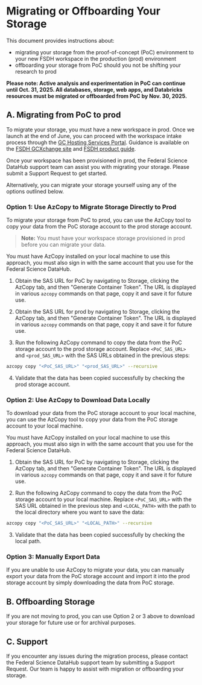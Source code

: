 # Migrating or Offboarding Your Storage

This document provides instructions about:

* migrating your storage from the proof-of-concept (PoC) environment to your new FSDH workspace in the production (prod) environment
* offboarding your storage from PoC should you not be shifting your research to prod

__Please note: Active analysis and experimentation in PoC can continue until Oct. 31, 2025. All databases, storage, web apps, and Databricks resources must be migrated or offboarded from PoC by Nov. 30, 2025.__

## A. Migrating from PoC to prod

To migrate your storage, you must have a new workspace in prod. Once we launch at the end of June, you can proceed with the workspace intake process through the <a href="https://hosting-services-hebergement.canada.ca/s/gc-cloud-fa-catalogue?language=en_US" target="_blank">GC Hosting Services Portal</a>. Guidance is available on the <a href="https://gcxgce.sharepoint.com/teams/10002160" target="_blank">FSDH GCXchange site</a> and [FSDH product guide](https://gcxgce.sharepoint.com/:p:/t/10002160/ERGOIa1qBxFListkKG_0vXkBbJdvvBAMvOnUATGmzd2uuQ?download=1). 

Once your workspace has been provisioned in prod, the Federal Science DataHub support team can assist you with migrating your storage. Please submit a Support Request to get started.

Alternatively, you can migrate your storage yourself using any of the options outlined below.

### Option 1: Use AzCopy to Migrate Storage Directly to Prod

To migrate your storage from PoC to prod, you can use the AzCopy tool to copy your data from the PoC storage account to the prod storage account.

> **Note:** You must have your workspace storage provisioned in prod before you can migrate your data.

You must have AzCopy installed on your local machine to use this approach, you must also sign in with the same account that you use for the Federal Science DataHub.

1. Obtain the SAS URL for PoC by navigating to Storage, clicking the AzCopy tab, and then "Generate Container Token". The URL is displayed in various `azcopy` commands on that page, copy it and save it for future use.

2. Obtain the SAS URL for prod by navigating to Storage, clicking the AzCopy tab, and then "Generate Container Token". The URL is displayed in various `azcopy` commands on that page, copy it and save it for future use.

3. Run the following AzCopy command to copy the data from the PoC storage account to the prod storage account. Replace `<PoC_SAS_URL>` and `<prod_SAS_URL>` with the SAS URLs obtained in the previous steps:

```bash
azcopy copy "<PoC_SAS_URL>" "<prod_SAS_URL>" --recursive
```

4. Validate that the data has been copied successfully by checking the prod storage account.

### Option 2: Use AzCopy to Download Data Locally

To download your data from the PoC storage account to your local machine, you can use the AzCopy tool to copy your data from the PoC storage account to your local machine.

You must have AzCopy installed on your local machine to use this approach, you must also sign in with the same account that you use for the Federal Science DataHub.

1. Obtain the SAS URL for PoC by navigating to Storage, clicking the AzCopy tab, and then "Generate Container Token". The URL is displayed in various `azcopy` commands on that page, copy it and save it for future use.

2. Run the following AzCopy command to copy the data from the PoC storage account to your local machine. Replace `<PoC_SAS_URL>` with the SAS URL obtained in the previous step and `<LOCAL_PATH>` with the path to the local directory where you want to save the data:

```bash
azcopy copy "<PoC_SAS_URL>" "<LOCAL_PATH>" --recursive
```

3. Validate that the data has been copied successfully by checking the local path.

### Option 3: Manually Export Data

If you are unable to use AzCopy to migrate your data, you can manually export your data from the PoC storage account and import it into the prod storage account by simply downloading the data from PoC storage.

## B. Offboarding Storage

If you are not moving to prod, you can use Option 2 or 3 above to download your storage for future use or for archival purposes.

## C. Support

If you encounter any issues during the migration process, please contact the Federal Science DataHub support team by submitting a Support Request. Our team is happy to assist with migration or offboarding your storage.
